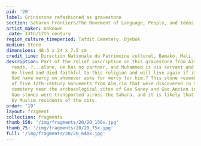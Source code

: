 ```yaml
---
pid: '20'
label: Grindstone refashioned as gravestone
section: Saharan Frontiers/The Movement of Language, People, and Ideas
artist_maker: Unknown
_date: 13th/17th century
region_culture_timeperiod: Tafdit Cemetery, Djebok
medium: Stone
dimensions: 46.5 x 24 x 7.5 cm
credit_line: Direction Nationale du Patrimoine culturel, Bamako, Mali
description: Part of the relief inscription on this gravestone from Alm‚ria, Spain,
  reads, ?...alone, He has no partner, and Muhammed is His servant and His messenger.
  He lived and died faithful to this religion and will live again if it is God?s will?May
  God have mercy on whomever asks for mercy for him.? This stone resembles a group
  of five 12th-century monuments from Alm‚ria that were discovered in the medieval
  cemetery near the archaeological sites of Gao Saney and Gao Ancien in Mali. The
  Gao stones were transported across the Sahara, and it is likely that they were commissioned
  by Muslim residents of the city.
order: '19'
layout: fragment
collection: fragments
thumb_150: '/img/fragments/20/20_150x.jpg'
thumb_75: '/img/fragments/20/20_75x.jpg'
full: '/img/fragments/20/20_640x.jpg'
---
```

